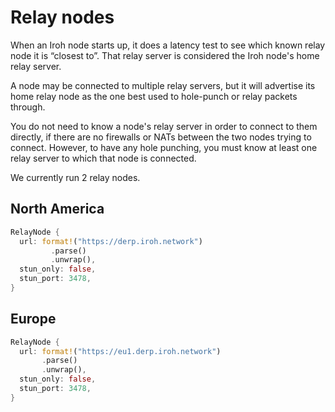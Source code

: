 # Relay nodes

When an Iroh node starts up, it does a latency test to see which known relay node it is “closest to”. That relay server is considered the Iroh node's home relay server.

A node may be connected to multiple relay servers, but it will advertise its home relay node as the one best used to hole-punch or relay packets through.

You do not need to know a node's relay server in order to connect to them directly, if there are no firewalls or NATs between the two nodes trying to connect. However, to have any hole punching, you must know at least one relay server to which that node is connected.

We currently run 2 relay nodes.
## North America

```rust
RelayNode {
  url: format!("https://derp.iroh.network")
         .parse()
         .unwrap(),
  stun_only: false,
  stun_port: 3478,
}
```

## Europe

```rust
RelayNode {
  url: format!("https://eu1.derp.iroh.network")
       .parse()
       .unwrap(),
  stun_only: false,
  stun_port: 3478,
}
```
